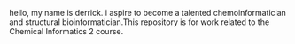hello, my name is derrick. i aspire to become a talented chemoinformatician and structural bioinformatician.This repository is for work related to the Chemical Informatics 2 course. 
